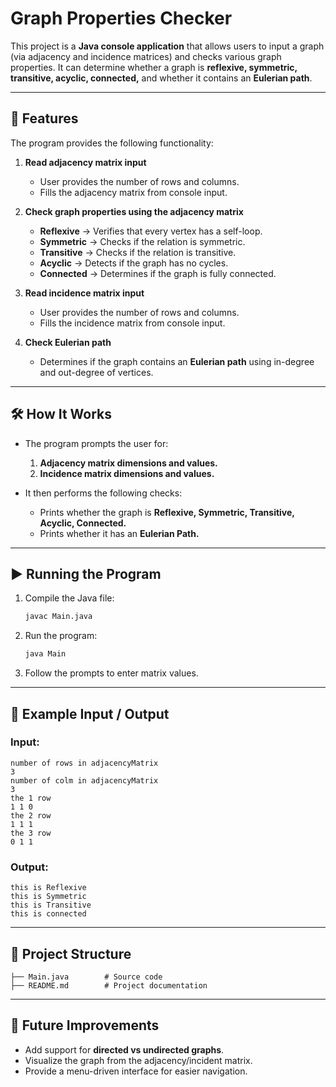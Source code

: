 # Graph Properties Checker  

This project is a **Java console application** that allows users to input a graph (via adjacency and incidence matrices) and checks various graph properties. It can determine whether a graph is **reflexive, symmetric, transitive, acyclic, connected,** and whether it contains an **Eulerian path**.  

---

## 📌 Features  
The program provides the following functionality:  

1. **Read adjacency matrix input**  
   - User provides the number of rows and columns.  
   - Fills the adjacency matrix from console input.  

2. **Check graph properties using the adjacency matrix**  
   - **Reflexive** → Verifies that every vertex has a self-loop.  
   - **Symmetric** → Checks if the relation is symmetric.  
   - **Transitive** → Checks if the relation is transitive.  
   - **Acyclic** → Detects if the graph has no cycles.  
   - **Connected** → Determines if the graph is fully connected.  

3. **Read incidence matrix input**  
   - User provides the number of rows and columns.  
   - Fills the incidence matrix from console input.  

4. **Check Eulerian path**  
   - Determines if the graph contains an **Eulerian path** using in-degree and out-degree of vertices.  

---

## 🛠️ How It Works  

- The program prompts the user for:  
  1. **Adjacency matrix dimensions and values.**  
  2. **Incidence matrix dimensions and values.**  

- It then performs the following checks:  
  - Prints whether the graph is **Reflexive, Symmetric, Transitive, Acyclic, Connected.**  
  - Prints whether it has an **Eulerian Path.**  

---

## ▶️ Running the Program  

1. Compile the Java file:  
   ```bash
   javac Main.java
   ```

2. Run the program:  
   ```bash
   java Main
   ```

3. Follow the prompts to enter matrix values.  

---

## 📖 Example Input / Output  

### Input:
```
number of rows in adjacencyMatrix
3
number of colm in adjacencyMatrix
3
the 1 row
1 1 0
the 2 row
1 1 1
the 3 row
0 1 1
```

### Output:
```
this is Reflexive
this is Symmetric
this is Transitive
this is connected
```

---

## 📂 Project Structure  

```
├── Main.java        # Source code
├── README.md        # Project documentation
```

---

## 🚀 Future Improvements  

- Add support for **directed vs undirected graphs**.  
- Visualize the graph from the adjacency/incident matrix.  
- Provide a menu-driven interface for easier navigation.  
